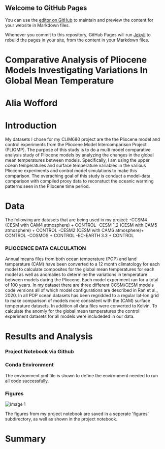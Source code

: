 ## Welcome to GitHub Pages

You can use the [editor on GitHub](https://github.com/aliawofford1/aliawofford1.github.io/edit/main/index.md) to maintain and preview the content for your website in Markdown files.

Whenever you commit to this repository, GitHub Pages will run [Jekyll](https://jekyllrb.com/) to rebuild the pages in your site, from the content in your Markdown files.

# Comparative Analysis of Pliocene Models Investigating Variations In Global Mean Temperature  
# Alia Wofford
# Introduction
My datasets I chose for my CLIM680 project are the the Pliocene model and control experiments from the Pliocene Model Intercomparison Project (PLIOMP). The purpose of this study is to do a multi model comparative analysis study of Pliocene models by analyzing the changes in the global mean temperatures between models. Specifically, I am using the upper ocean temperatures and surface temperature variables in the various Pliocene experiments and control model simulations to make this comparison. The overaching goal of this study is conduct a model-data comparison with compiled proxy data to reconstuct the oceanic warming patterns seen in the Pliocene time period.


# Data
The following are datasets that are being used in my project:
-CCSM4 (CESM with CAM4 atmosphere) + CONTROL
-CESM 1.2 (CESM with CAM5 atmosphere) + CONTROL
-CESM2 (CESM with CAM6 atmosphere)+ CONTROL
-COSMOS + CONTROL
-EC-EARTH 3.3 + CONTROL


### PLIOCENCE DATA CALCULATION 
Annual means files from both ocean temperature (POP) and land temperature (CAM) have been converted to a 12 month climatology for each model to calculate composites for the global mean temperatures for each model as well as anomalies to determine the variations in temperature between models during the Pliocene.
Each model experiment ran for a total of 100 years. In my dataset there are three different CCSM/CESM models code versions  all of which model configurations are  described in Ran et al., 2020. In all POP ocean datasets has been regridded to a regular lat-lon grid to make comparison of models more consistent with the (CAM) surface temperature datasets. In addition all data files were converted to Kelvin. To calculate the anomly for the global mean temperatures the control experiment datasets for all models were includeded in our data. 
# Results and Analysis
### Project Notebook via Github
### Conda Environment 
The environment.yml file is shown to define the environment needed to run all code successfully. 
### Figures


![Image 1](../../../aliawofford1.github.io/docs/assets/12_Panel_Monthly_GlobalMean_Control.png)





The figures from my project notebook are saved in a seperate 'figures' subdirectory, as well as shown in the project notebook.
# Summary



